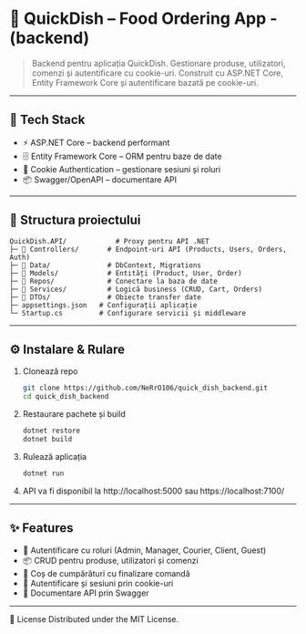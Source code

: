 # 🍕 QuickDish – Food Ordering App - (backend)
> Backend pentru aplicația QuickDish.
> Gestionare produse, utilizatori, comenzi și autentificare cu cookie-uri.
> Construit cu ASP.NET Core, Entity Framework Core și autentificare bazată pe cookie-uri.
 
---
## 🚀 Tech Stack
- ⚡ ASP.NET Core – backend performant
- 🗄 Entity Framework Core – ORM pentru baze de date
- 🔐 Cookie Authentication – gestionare sesiuni și roluri
- 📦 Swagger/OpenAPI – documentare API
---

## 📂 Structura proiectului
```
QuickDish.API/            # Proxy pentru API .NET
├─ 📂 Controllers/       # Endpoint-uri API (Products, Users, Orders, Auth)
├─ 📂 Data/              # DbContext, Migrations
├─ 📂 Models/            # Entități (Product, User, Order)
├─ 📂 Repos/             # Conectare la baza de date
├─ 📂 Services/          # Logică business (CRUD, Cart, Orders)
├─ 📂 DTOs/              # Obiecte transfer date
├─ appsettings.json   # Configurații aplicație
└─ Startup.cs         # Configurare servicii și middleware

```
---

## ⚙️ Instalare & Rulare
1. Clonează repo
     ```bash
     git clone https://github.com/NeRrO106/quick_dish_backend.git
     cd quick_dish_backend
2. Restaurare pachete și build
     ```bash
     dotnet restore
     dotnet build
3. Rulează aplicația
   ```bash
   dotnet run
4. API va fi disponibil la http://localhost:5000 sau https://localhost:7100/

---

## ✨ Features
  - 🔑 Autentificare cu roluri (Admin, Manager, Courier, Client, Guest)
  - 📦 CRUD pentru produse, utilizatori și comenzi
  - 🛒 Coș de cumpărături cu finalizare comandă
  - 🔐 Autentificare și sesiuni prin cookie-uri
  - 📄 Documentare API prin Swagger

---
📜 License
  Distributed under the MIT License.
